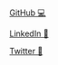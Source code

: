 [GitHub 💻](http://github.com/sparthib)

[LinkedIn 💼](https://www.linkedin.com/in/sowmya-parthiban/)

[Twitter 🐥](https://twitter.com/SwmyPrtbn)

